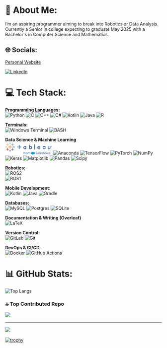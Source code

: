 # 💫 About Me:
I’m an aspiring programmer aiming to break into Robotics or Data Analysis. <br> Currently a Senior in college expecting to graduate May 2025 with a Bachelor's in Computer Science and Mathematics.


## 🌐 Socials:
<a href =https://iwattsx.github.io>Personal Website</a>
<br>

[![LinkedIn](https://img.shields.io/badge/LinkedIn-%230077B5.svg?logo=linkedin&logoColor=white)](https://www.linkedin.com/in/isaac-watts-605105251/) 

# 💻 Tech Stack:
**Programming Languages:** <br>
![Python](https://img.shields.io/badge/python-3670A0?style=for-the-badge&logo=python&logoColor=ffdd54)
![C](https://img.shields.io/badge/c-%2300599C.svg?style=for-the-badge&logo=c&logoColor=white) 
![C++](https://img.shields.io/badge/c++-%2300599C.svg?style=for-the-badge&logo=c%2B%2B&logoColor=white)
![C#](https://img.shields.io/badge/c%23-%23239120.svg?style=for-the-badge&logo=csharp&logoColor=white)
![Kotlin](https://img.shields.io/badge/kotlin-%237F52FF.svg?style=for-the-badge&logo=kotlin&logoColor=white)
![Java](https://img.shields.io/badge/java-%23ED8B00.svg?style=for-the-badge&logo=openjdk&logoColor=white)
![R](https://img.shields.io/badge/r-%23276DC3.svg?style=for-the-badge&logo=r&logoColor=white)


**Terminals:** <br>
![Windows Terminal](https://img.shields.io/badge/Windows%20Terminal-%234D4D4D.svg?style=for-the-badge&logo=windows-terminal&logoColor=white)
![BASH](https://img.shields.io/badge/Bash-4EAA25?style=for-the-badge&logo=gnubash&logoColor=white) 


**Data Science & Machine Learning** <br>
<img src="./tableau_logo.svg" alt="Tableau" width="150">
![Anaconda](https://img.shields.io/badge/Anaconda-%2344A833.svg?style=for-the-badge&logo=anaconda&logoColor=white)
![TensorFlow](https://img.shields.io/badge/TensorFlow-%23FF6F00.svg?style=for-the-badge&logo=TensorFlow&logoColor=white) 
![PyTorch](https://img.shields.io/badge/PyTorch-%23EE4C2C.svg?style=for-the-badge&logo=PyTorch&logoColor=white) 
![NumPy](https://img.shields.io/badge/numpy-%23013243.svg?style=for-the-badge&logo=numpy&logoColor=white) 
![Keras](https://img.shields.io/badge/Keras-%23D00000.svg?style=for-the-badge&logo=Keras&logoColor=white) 
![Matplotlib](https://img.shields.io/badge/Matplotlib-%23ffffff.svg?style=for-the-badge&logo=Matplotlib&logoColor=black) 
![Pandas](https://img.shields.io/badge/pandas-%23150458.svg?style=for-the-badge&logo=pandas&logoColor=white) 
![Scipy](https://img.shields.io/badge/SciPy-%230C55A5.svg?style=for-the-badge&logo=scipy&logoColor=%white)  

**Robotics:** <br>
![ROS2](https://img.shields.io/badge/ROS2-Humble-brightgreen)  
![ROS1](https://img.shields.io/badge/ROS1-Noetic-blue)


**Mobile Development**: <br>
![Kotlin](https://img.shields.io/badge/kotlin-%237F52FF.svg?style=for-the-badge&logo=kotlin&logoColor=white)
![Java](https://img.shields.io/badge/java-%23ED8B00.svg?style=for-the-badge&logo=openjdk&logoColor=white)
![Gradle](https://img.shields.io/badge/Gradle-02303A.svg?style=for-the-badge&logo=Gradle&logoColor=white)


**Databases:** <br>
![MySQL](https://img.shields.io/badge/mysql-4479A1.svg?style=for-the-badge&logo=mysql&logoColor=white) 
![Postgres](https://img.shields.io/badge/postgres-%23316192.svg?style=for-the-badge&logo=postgresql&logoColor=white) 
![SQLite](https://img.shields.io/badge/sqlite-%2307405e.svg?style=for-the-badge&logo=sqlite&logoColor=white) 


**Documentation & Writing (Overleaf)** <br>
![LaTeX](https://img.shields.io/badge/latex-%23008080.svg?style=for-the-badge&logo=latex&logoColor=white) 


**Version Control:** <br>
![GitLab](https://img.shields.io/badge/gitlab-%23181717.svg?style=for-the-badge&logo=gitlab&logoColor=white) 
![Git](https://img.shields.io/badge/git-%23F05033.svg?style=for-the-badge&logo=git&logoColor=white) 


**DevOps & CI/CD.** <br>
![Docker](https://img.shields.io/badge/docker-%230db7ed.svg?style=for-the-badge&logo=docker&logoColor=white)
![GitHub Actions](https://img.shields.io/badge/github%20actions-%232671E5.svg?style=for-the-badge&logo=githubactions&logoColor=white)


# 📊 GitHub Stats:
<!-- ![](https://github-readme-stats.vercel.app/api?username=IwattsX&theme=dark&hide_border=false&include_all_commits=true&count_private=true)<br/>
![](https://github-readme-streak-stats.herokuapp.com/?user=IwattsX&theme=dark&hide_border=false)<br/> -->

![Top Langs](https://github-readme-stats.vercel.app/api/top-langs/?username=IwattsX&size_weight=0.5&count_weight=0.5&layout=pie&theme=dark&langs_count=10)

### 🔝 Top Contributed Repo
![](https://github-contributor-stats.vercel.app/api?username=IwattsX&limit=5&theme=dark&combine_all_yearly_contributions=true)

---
[![](https://visitcount.itsvg.in/api?id=IwattsX&icon=0&color=0)](https://visitcount.itsvg.in)

[![trophy](https://github-profile-trophy.vercel.app/?username=IwattsX&theme=gruvbox)](https://github.com/ryo-ma/github-profile-trophy)


<!-- Proudly created with GPRM ( https://gprm.itsvg.in ) -->
